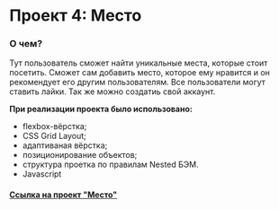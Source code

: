 # Проект 4: Место

### О чем?
Тут пользователь сможет найти уникальные места, которые стоит посетить.
Сможет сам добавить место, которое ему нравится и он рекомендует его другим пользователям.
Все пользователи могут ставить лайки.
Так же можно создатиь свой аккаунт.

**При реализации проекта было использовано:**
* flexbox-вёрстка;
* CSS Grid Layout;
* адаптиваная вёрстка;
* позиционирование объектов;
* структура проетка по правилам Nested БЭМ.
* Javascript 

#### [Ссылка на проект "Место"](https://yapopovandrey.github.io/Mesto/)